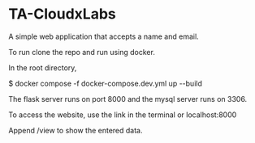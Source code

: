 # TA-CloudxLabs
A simple web application that accepts a name and email.

To run clone the repo and run using docker.

In the root directory,

$ docker compose -f docker-compose.dev.yml up --build

The flask server runs on port 8000 and the mysql server runs on 3306.

To access the website, use the link in the terminal or localhost:8000

Append /view to show the entered data.